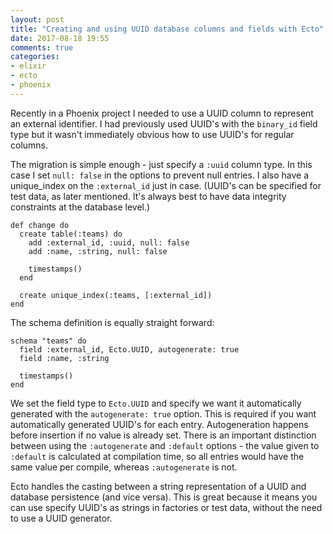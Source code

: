 ```yaml
---
layout: post
title: "Creating and using UUID database columns and fields with Ecto"
date: 2017-08-18 19:55
comments: true
categories:
- elixir
- ecto
- phoenix
---
```

Recently in a Phoenix project I needed to use a UUID column to represent an external identifier. I had previously used UUID's with the `binary_id` field type but it wasn't immediately obvious how to use UUID's for regular columns.

The migration is simple enough - just specify a `:uuid` column type. In this case I set `null: false` in the options to prevent null entries. I also have a unique_index on the `:external_id` just in case. (UUID's can be specified for test data, as later mentioned. It's always best to have data integrity constraints at the database level.)

```
def change do
  create table(:teams) do
    add :external_id, :uuid, null: false
    add :name, :string, null: false

    timestamps()
  end

  create unique_index(:teams, [:external_id])
end
```

The schema definition is equally straight forward:

```
schema "teams" do
  field :external_id, Ecto.UUID, autogenerate: true
  field :name, :string

  timestamps()
end
```

We set the field type to `Ecto.UUID` and specify we want it automatically generated with the `autogenerate: true` option. This is required if you want automatically generated UUID's for each entry. Autogeneration happens before insertion if no value is already set. There is an important distinction between using the `:autogenerate` and `:default` options - the value given to `:default` is calculated at compilation time, so all entries would have the same value per compile, whereas `:autogenerate` is not.

Ecto handles the casting between a string representation of a UUID and database persistence (and vice versa). This is great because it means you can use specify UUID's as strings in factories or test data, without the need to use a UUID generator.
